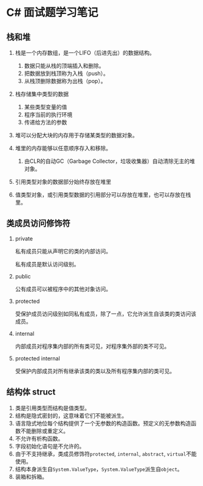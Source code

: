 # C# 面试题学习笔记

## 栈和堆

1. 栈是一个内存数组，是一个LIFO（后进先出）的数据结构。
   1. 数据只能从栈的顶端插入和删除。
   2. 把数据放到栈顶称为入栈（push）。
   3. 从栈顶删除数据称为出栈（pop）。
2. 栈存储集中类型的数据
   1. 某些类型变量的值
   2. 程序当前的执行环境
   3. 传递给方法的参数

3. 堆可以分配大块的内存用于存储某类型的数据对象。
4. 堆里的内存能够以任意顺序存入和移除。
   1. 由CLR的自动GC（Garbage Collector，垃圾收集器）自动清除无主的堆对象。
5. 引用类型对象的数据部分始终存放在堆里
6. 值类型对象，或引用类型数据的引用部分可以存放在堆里，也可以存放在栈里。





## 类成员访问修饰符

1. private

   私有成员只能从声明它的类的内部访问。

   私有成员是默认访问级别。

2. public

   公有成员可以被程序中的其他对象访问。

3. protected

   受保护成员访问级别如同私有成员，除了一点，它允许派生自该类的类访问该成员。

4. internal

   内部成员对程序集内部的所有类可见，对程序集外部的类不可见。

5. protected internal

   受保护内部成员对所有继承该类的类以及所有程序集内部的类可见。

## 结构体 struct

1. 类是引用类型而结构是值类型。
2. 结构是隐式密封的，这意味着它们不能被派生。
3. 语言隐式地位每个结构提供了一个无参数的构造函数。预定义的无参数构造函数不能删除或重定义。
4. 不允许有析构函数。
5. 字段初始化语句是不允许的。
6. 由于不支持继承，类成员修饰符`protected`, `internal`, `abstract`, `virtual`不能使用。
7. 结构本身派生自`System.ValueType`，`System.ValueType`派生自`object`。
8. 装箱和拆箱。



